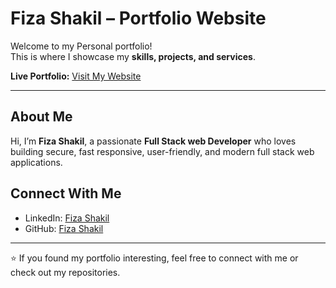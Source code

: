 # Fiza Shakil – Portfolio Website  

Welcome to my Personal portfolio!  
This is where I showcase my **skills, projects, and services**.  

**Live Portfolio:** [Visit My Website](https://fiza-shakil.vercel.app/)  

---

## About Me  
Hi, I’m **Fiza Shakil**, a passionate **Full Stack web Developer** who loves building secure, fast responsive, user-friendly, and modern full stack web applications.    

## Connect With Me  
- LinkedIn: [Fiza Shakil](https://linkedin.com/in/fiza-shakil)  
- GitHub: [Fiza Shakil](https://github.com/FizaShakil)   

---

⭐ If you found my portfolio interesting, feel free to connect with me or check out my repositories.  
  
